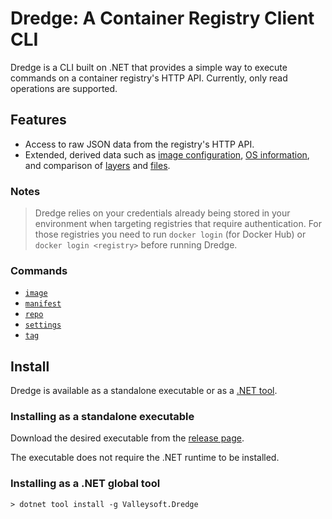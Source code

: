 # Dredge: A Container Registry Client CLI

Dredge is a CLI built on .NET that provides a simple way to execute commands on a container registry's HTTP API. Currently, only read operations are supported.

## Features

* Access to raw JSON data from the registry's HTTP API.
* Extended, derived data such as [image configuration](docs/images.md#inspect-image-configuration), [OS information](docs/images.md#image-os-information), and comparison of [layers](docs/images.md#compare-image-layers) and [files](docs/images.md#compare-image-files).

### Notes

> Dredge relies on your credentials already being stored in your environment when targeting registries that require authentication. For those registries you need to run `docker login` (for Docker Hub) or `docker login <registry>` before running Dredge.

### Commands

* [`image`](docs/images.md)
* [`manifest`](docs/manifests.md)
* [`repo`](docs/repositories.md)
* [`settings`](docs/settings.md)
* [`tag`](docs/tags.md)

## Install

Dredge is available as a standalone executable or as a [.NET tool](https://docs.microsoft.com/en-us/dotnet/core/tools/global-tools).

### Installing as a standalone executable

Download the desired executable from the [release page](https://github.com/mthalman/dredge/releases).

The executable does not require the .NET runtime to be installed.

### Installing as a .NET global tool

```console
> dotnet tool install -g Valleysoft.Dredge
```
